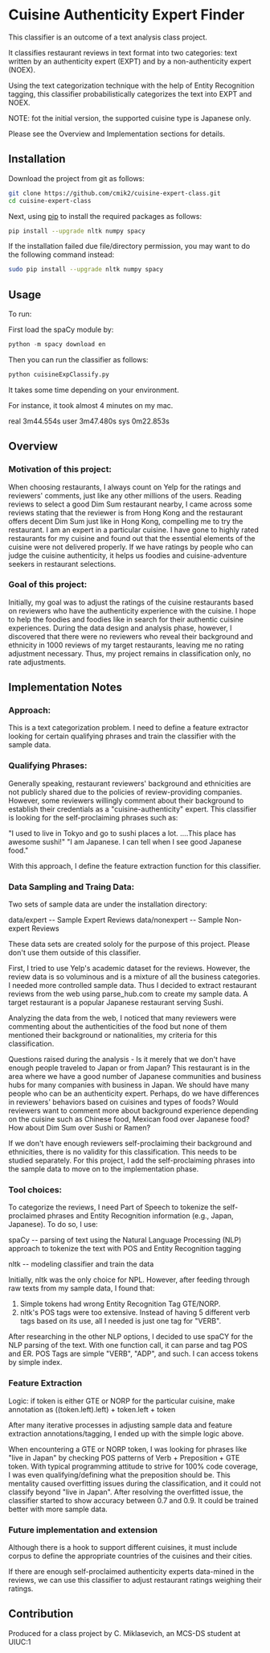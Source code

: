 # Cuisine Authenticity Expert Finder
This classifier is an outcome of a text analysis class project.

It classifies restaurant reviews in text format into two categories: text written by an authenticity expert (EXPT) and by a non-authenticity expert
(NOEX).

Using the text categorization technique with the help of Entity Recognition tagging, this classifier probabilistically categorizes the text into EXPT and NOEX.

NOTE: fot the initial version, the supported cuisine type is Japanese only.

Please see the Overview and Implementation sections for details.

## Installation

Download the project from git as follows:

```bash
git clone https://github.com/cmik2/cuisine-expert-class.git
cd cuisine-expert-class 
```

Next, using [pip](https://pip.pypa.io/en/stable/) to install the required packages as follows:

```bash
pip install --upgrade nltk numpy spacy
```

If the installation failed due file/directory permission, you may want to do the following command instead:

```bash
sudo pip install --upgrade nltk numpy spacy
```

## Usage

To run:

First load the spaCy module by:

```python
python -m spacy download en
```
Then you can run the classifier as follows:
```python
python cuisineExpClassify.py
```
It takes some time depending on your environment.

For instance, it took almost 4 minutes on my mac.

real	3m44.554s
user	3m47.480s
sys	0m22.853s

## Overview

### Motivation of this project:
When choosing restaurants, I always count on Yelp for the ratings and reviewers' comments, just like any other millions
of the users.  Reading reviews to select a good Dim Sum restaurant nearby, I came across some reviews stating that the
reviewer is from Hong Kong and the restaurant offers decent Dim Sum just like in Hong Kong, compelling me to try the
restaurant.  I am an expert in a particular cuisine. I have gone to highly rated restaurants for my cuisine and found
out that the essential elements of the cuisine were not delivered properly.
If we have ratings by people who can judge the cuisine authenticity, it helps us foodies and cuisine-adventure seekers in restaurant selections.

### Goal of this project:
Initially, my goal was to adjust the ratings of the cuisine restaurants based on reviewers who have the authenticity experience with the cuisine. I hope to help the foodies and foodies like in search for their authentic cuisine experiences.  During the data design and analysis phase, however, I discovered that there were no reviewers who reveal their background and ethnicity in 1000 reviews of my target restaurants, leaving me no rating adjustment necessary.  Thus, my project remains in classification only, no rate adjustments.

## Implementation Notes

### Approach:
This is a text categorization problem. I need to define a feature extractor looking for certain qualifying phrases and train the classifier with the sample data.

### Qualifying Phrases:
Generally speaking, restaurant reviewers' background and ethnicities are not publicly shared due to the policies of review-providing companies. However, some reviewers willingly comment about their background to establish their credentials as a "cuisine-authenticity" expert. This classifier is looking for the self-proclaiming phrases such as:

"I used to live in Tokyo and go to sushi places a lot. ....This place has awesome sushi!"
"I am Japanese. I can tell when I see good Japanese food."

With this approach, I define the feature extraction function for this classifier.

### Data Sampling and Traing Data:

Two sets of sample data are under the installation directory:

data/expert      -- Sample Expert Reviews
data/nonexpert   -- Sample Non-expert Reviews

These data sets are created sololy for the purpose of this project. Please don't use them outside of this classifier.

First, I tried to use Yelp's academic dataset for the reviews. However, the review data is so voluminous and is a mixture of all the business categories. I needed more controlled sample data. Thus I decided to extract restaurant reviews from the web using parse_hub.com to create my sample data. A target restaurant is a popular Japanese restaurant serving Sushi.

Analyzing the data from the web, I noticed that many reviewers were commenting about the authenticities of the food but none of them mentioned their background or nationalities, my criteria for this classification.

Questions raised during the analysis -  Is it merely that we don't have enough people traveled to Japan or from Japan? This restaurant is in the area where we have a good number of Japanese communities and business hubs for many companies with business in Japan. We should have many people who can be an authenticity expert. Perhaps, do we have differences in reviewers' behaviors based on cuisines and types of foods?  Would reviewers want to comment more about background experience depending on the cuisine such as Chinese food, Mexican food over Japanese food? How about Dim Sum over Sushi or Ramen?

If we don't have enough reviewers self-proclaiming their background and ethnicities, there is no validity for this classification. This needs to be studied separately. For this project, I add the self-proclaiming phrases into the sample data to move on to the implementation phase.

### Tool choices:
To categorize the reviews, I need Part of Speech to tokenize the self-proclaimed phrases and Entity Recognition information (e.g., Japan, Japanese). To do so, I use:

spaCy -- parsing of text using the Natural Language Processing (NLP) approach to tokenize the text with POS and Entity Recognition tagging

nltk -- modeling classifier and train the data

Initially, nltk was the only choice for NPL. However, after feeding through raw
texts from my sample data, I found that:

1. Simple tokens had wrong Entity Recognition Tag GTE/NORP.
2. nltk's POS tags were too extensive. Instead of having 5 different verb tags based on its use, all I needed is just one tag for "VERB".

After researching in the other NLP options, I decided to use spaCY for the NLP parsing of the text.
With one function call, it can parse and tag POS and ER. POS Tags are simple "VERB",  "ADP", and such. I can access tokens by simple index.

### Feature Extraction
Logic: if token is either GTE or NORP for the particular cuisine, make annotation as ((token.left).left) + token.left + token

After many iterative processes in adjusting sample data and feature extraction annotations/tagging, I ended up with the simple logic above.

When encountering a GTE or NORP token, I was looking for phrases like "live in Japan" by checking POS patterns of Verb +
Preposition + GTE token. With typical programming attitude to strive for 100% code coverage, I was even qualifying/defining what the preposition should be. This mentality caused overfitting issues during the classification, and it could not classify beyond "live in Japan".  After resolving the overfitted issue, the classifier started to show accuracy between 0.7 and 0.9. It could be trained better with more sample data.

### Future implementation and extension
Although there is a hook to support different cuisines, it must include corpus to define the appropriate countries of the cuisines and their cities. 

If there are enough self-proclaimed authenticity experts data-mined in the reviews, we can use this classifier to adjust restaurant ratings weighing their ratings.

## Contribution
Produced for a class project by C. Miklasevich, an MCS-DS student at UIUC:1
